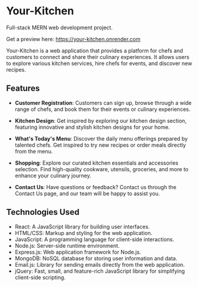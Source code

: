 # Your-Kitchen
Full-stack MERN web development project.

Get a preview here: https://your-kitchen.onrender.com

Your-Kitchen is a web application that provides a platform for chefs and customers to connect and share their culinary experiences. It allows users to explore various kitchen services, hire chefs for events, and discover new recipes.

## Features

- **Customer Registration**: Customers can sign up, browse through a wide range of chefs, and book them for their events or culinary experiences.

- **Kitchen Design**: Get inspired by exploring our kitchen design section, featuring innovative and stylish kitchen designs for your home.

- **What's Today's Menu**: Discover the daily menu offerings prepared by talented chefs. Get inspired to try new recipes or order meals directly from the menu.

- **Shopping**: Explore our curated kitchen essentials and accessories selection. Find high-quality cookware, utensils, groceries, and more to enhance your culinary journey. 

- **Contact Us**: Have questions or feedback? Contact us through the Contact Us page, and our team will be happy to assist you.

## Technologies Used

- React: A JavaScript library for building user interfaces.
- HTML/CSS: Markup and styling for the web application.
- JavaScript: A programming language for client-side interactions.
- Node.js: Server-side runtime environment.
- Express.js: Web application framework for Node.js.
- MongoDB: NoSQL database for storing user information and data.
- Email.js: Library for sending emails directly from the web application.
- jQuery: Fast, small, and feature-rich JavaScript library for simplifying client-side scripting.
